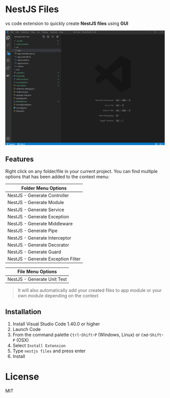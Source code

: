 # NestJS Files

vs code extension to quickly create **NestJS files** using **GUI** 

![](images/demo.gif)

## Features

Right click on any folder/file in your current project. 
You can find multiple options that has been added to the context menu:

Folder Menu Options  |
---           | 
NestJS - Generate Controller |
NestJS - Generate Module |
NestJS - Generate Service |
NestJS - Generate Exception |
NestJS - Generate Middleware |
NestJS - Generate Pipe |
NestJS - Generate Interceptor |
NestJS - Generate Decorator |
NestJS - Generate Guard |
NestJS - Generate Exception Filter |

File Menu Options  |
---           | 
NestJS - Generate Unit Test |


> It will also automatically add your created files to app module or your own module depending on the context

## Installation

1. Install Visual Studio Code 1.40.0 or higher
2. Launch Code
3. From the command palette `Ctrl`-`Shift`-`P` (Windows, Linux) or `Cmd`-`Shift`-`P` (OSX)
4. Select `Install Extension`
5. Type `nestjs files` and press enter
6. Install

# License

MIT
